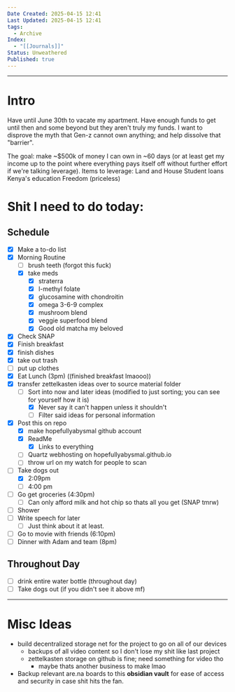 ```yaml
---
Date Created: 2025-04-15 12:41
Last Updated: 2025-04-15 12:41
tags:
  - Archive
Index:
  - "[[Journals]]"
Status: Unweathered
Published: true
---
```

---

# Intro

Have until June 30th to vacate my apartment. Have enough funds to get until then and some beyond but they aren't truly my funds. I want to disprove the myth that Gen-z cannot own anything; and help dissolve that "barrier". 

The goal: make ~$500k of money I can own in ~60 days (or at least get my income up to the point where everything pays itself off without further effort if we're talking leverage).
	Items to leverage: 
	Land and House
	Student loans
	Kenya's education
	Freedom (priceless)

# Shit I need to do today:

## Schedule
- [x] Make a to-do list
- [x] Morning Routine
	- [ ] brush teeth (forgot this fuck)
	- [x] take meds
		- [x] straterra
		- [x] l-methyl folate
		- [x] glucosamine with chondroitin
		- [x] omega 3-6-9 complex
		- [x] mushroom blend
		- [x] veggie superfood blend
		- [x] Good old matcha my beloved
- [x] Check SNAP
- [x] Finish breakfast
- [x] finish dishes
- [x] take out trash
- [ ] put up clothes
- [x] Eat Lunch (3pm) ((finished breakfast lmaooo))
- [x] transfer zettelkasten ideas over to source material folder
	- [ ] Sort into now and later ideas (modified to just sorting; you can see for yourself how it is)
		- [x] Never say it can't happen unless it shouldn't
		- [ ] Filter said ideas for personal information
- [x] Post this on repo
	- [x] make hopefullyabysmal github account
	- [x] ReadMe
		- [x] Links to everything
	- [ ] Quartz webhosting on hopefullyabysmal.github.io
	- [ ] throw url on my watch for people to scan
- [ ] Take dogs out 
	- [x] 2:09pm 
	- [ ] 4:00 pm
- [ ] Go get groceries (4:30pm)
	- [ ] Can only afford milk and hot chip so thats all you get (SNAP tmrw)
- [ ] Shower
- [ ] Write speech for later
	- [ ] Just think about it at least.
- [ ] Go to movie with friends (6:10pm)
- [ ] Dinner with Adam and team (8pm)

## Throughout Day
- [ ] drink entire water bottle (throughout day) 
- [ ] Take dogs out (if you didn't see it above mf)

---

# Misc Ideas

- build decentralized storage net for the project to go on all of our devices
	- backups of all video content so I don't lose my shit like last project
	- zettelkasten storage on github is fine; need something for video tho
		- maybe thats another business to make lmao
- Backup relevant are.na boards to this **obsidian vault** for ease of access and security in case shit hits the fan. 